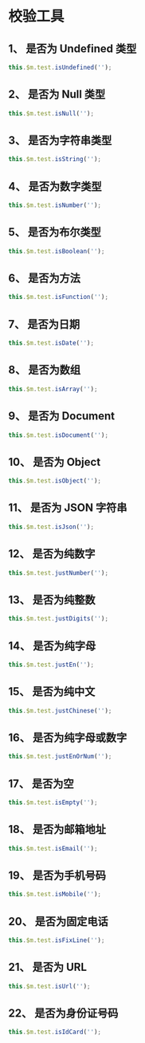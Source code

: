 # 校验工具

## 1、 是否为 Undefined 类型

```js
this.$m.test.isUndefined('');
```

## 2、 是否为 Null 类型

```js
this.$m.test.isNull('');
```

## 3、 是否为字符串类型

```js
this.$m.test.isString('');
```

## 4、 是否为数字类型

```js
this.$m.test.isNumber('');
```

## 5、 是否为布尔类型

```js
this.$m.test.isBoolean('');
```

## 6、 是否为方法

```js
this.$m.test.isFunction('');
```

## 7、 是否为日期

```js
this.$m.test.isDate('');
```

## 8、 是否为数组

```js
this.$m.test.isArray('');
```

## 9、 是否为 Document

```js
this.$m.test.isDocument('');
```

## 10、 是否为 Object

```js
this.$m.test.isObject('');
```

## 11、 是否为 JSON 字符串

```js
this.$m.test.isJson('');
```

## 12、 是否为纯数字

```js
this.$m.test.justNumber('');
```

## 13、 是否为纯整数

```js
this.$m.test.justDigits('');
```

## 14、 是否为纯字母

```js
this.$m.test.justEn('');
```

## 15、 是否为纯中文

```js
this.$m.test.justChinese('');
```

## 16、 是否为纯字母或数字

```js
this.$m.test.justEnOrNum('');
```

## 17、 是否为空

```js
this.$m.test.isEmpty('');
```

## 18、 是否为邮箱地址

```js
this.$m.test.isEmail('');
```

## 19、 是否为手机号码

```js
this.$m.test.isMobile('');
```

## 20、 是否为固定电话

```js
this.$m.test.isFixLine('');
```

## 21、 是否为 URL

```js
this.$m.test.isUrl('');
```

## 22、 是否为身份证号码

```js
this.$m.test.isIdCard('');
```
